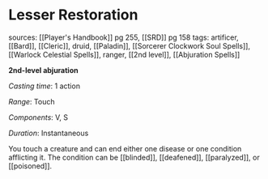 # Lesser Restoration
sources: [[Player's Handbook]] pg 255, [[SRD]] pg 158
tags: artificer, [[Bard]], [[Cleric]], druid, [[Paladin]], [[Sorcerer Clockwork Soul Spells]], [[Warlock Celestial Spells]], ranger, [[2nd level]], [[Abjuration Spells]]

**2nd-level abjuration**

*Casting time*: 1 action

*Range*: Touch

*Components*: V, S

*Duration*: Instantaneous

You touch a creature and can end either one disease or one condition afflicting it. The condition can be [[blinded]], [[deafened]], [[paralyzed]], or [[poisoned]].
